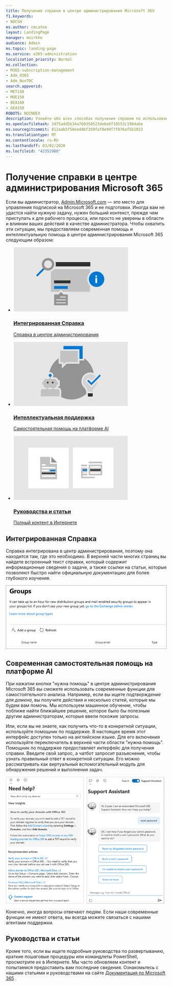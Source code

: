 ```yaml
---
title: Получение справки в центре администрирования Microsoft 365
f1.keywords:
- NOCSH
ms.author: cmcatee
layout: LandingPage
manager: mnirkhe
audience: Admin
ms.topic: landing-page
ms.service: o365-administration
localization_priority: Normal
ms.collection:
- M365-subscription-management
- Adm_O365
- Adm_NonTOC
search.appverid:
- MET150
- MOE150
- BEA160
- GEA150
ROBOTS: NOINDEX
description: Узнайте обо всех способах получения справки по использованию центра администрирования Microsoft 365.
ms.openlocfilehash: 2d75add5b34a760358523de6e6f10553c1984abe
ms.sourcegitcommit: 812aab5f58eed4bf359faf0e99f7f876af5b1023
ms.translationtype: MT
ms.contentlocale: ru-RU
ms.lasthandoff: 03/02/2020
ms.locfileid: "42352980"
---
```

<!-- The following is just placeholder text from Madhura's mail. We need to add images/examples of each -->

# <a name="how-to-get-help-in-the-microsoft-365-admin-center"></a>Получение справки в центре администрирования Microsoft 365

Если вы администратор, [Admin.Microsoft.com](https://admin.microsoft.com) — это место для управления подпиской на Microsoft 365 и ее подготовки. Иногда вам не удастся найти нужную задачу, нужен больший контекст, прежде чем приступать к для рабочего процесса, или просто не уверены в области и влиянии ваших действий в качестве администратора. Чтобы охватить эти ситуации, мы предоставляем современная помощь и интеллектуальную помощь в центре администрирования Microsoft 365 следующим образом:
 


<ul class="panelContent cardsW">
    <li>
        <div class="cardSize">
            <div class="cardPadding">
                <div class="card">
                    <a href="what-is-help.md#integrated-help">
                        <div class="cardImageOuter">
                            <div class="cardImage">
                                <img src="../../media/what-is-help/M365_WhatisHelp_IntegratedHelp.png" alt="Integrated help" />
                            </div>
                        </div>
                        <div class="cardText">
                            <h3>Интегрированная Справка</h3>
                            <p>Справка в центре администрирования</p>
                        </div>
                    </a>
                </div>
            </div>
        </div>
    </li>
    <li>
        <div class="cardSize">
            <div class="cardPadding">
                <div class="card">
                    <a href="what-is-help.md#modern-self-help-powered-by-ai">
                        <div class="cardImageOuter">
                            <div class="cardImage">
                                <img src="../../media/what-is-help/M365_WhatisHelp_IntelligentAssistance.png" alt="Intelligent assistance" />
                            </div>
                        </div>
                        <div class="cardText">
                            <h3>Интеллектуальная поддержка</h3>
                            <p>Самостоятельная помощь на платформе AI</p>
                        </div>
                    </a>
                </div>
            </div>
        </div>
    </li>
    <li>
        <div class="cardSize">
            <div class="cardPadding">
                <div class="card">
                    <a href="what-is-help.md#guides-and-articles">
                        <div class="cardImageOuter">
                            <div class="cardImage">
                                <img src="../../media/what-is-help/M365_WhatisHelp_ArticlesGuides.png" alt="Guides and articles" />
                            </div>
                        </div>
                        <div class="cardText">
                            <h3>Руководства и статьи</h3>
                            <p>Полный контент в Интернете</p>
                        </div>
                    </a>
                </div>
            </div>
        </div>
    </li>
</ul>

## <a name="integrated-help"></a>Интегрированная Справка
Справка интегрирована в центр администрирования, поэтому она находится там, где это необходимо. В верхней части многих страниц вы найдете встроенный текст справки, который содержит информационные сведения о задаче, а также ссылки на статьи, которые позволяют быстро найти официальную документацию для более глубокого изучения.

![Страница "группы", в которой представлены встроенная справка и ссылки на статьи](../../media/integrated-help.png)

## <a name="modern-self-help-powered-by-ai"></a>Современная самостоятельная помощь на платформе AI

При нажатии кнопки "нужна помощь" в центре администрирования Microsoft 365 вы сможете использовать современные функции для самостоятельного анализа. Например, если вы ищете *подтверждение для домена*, вы получите действия и несколько статей, которые мы будем вам помочь. Мы используем машинное обучение, чтобы поближе найти ближайшее решение, которое было бы полезным другим администраторам, которые ввели похожие запросы.

Или, если вы не знаете, как получить что-то в конкретной ситуации, используйте помощник по поддержке. В настоящее время этот интерфейс доступен только на английском языке. Для его включения используйте переключатель в верхней части области "нужна помощь". Помощник по поддержке предоставляет интерфейс для получения справки. Введите свой запрос, а чатбот запросит разъяснения, чтобы узнать правильный ответ в конкретной ситуации. Его можно рассматривать как виртуальный вспомогательный модуль для обнаружения решений и выполнения задач.

![Современная самостоятельная помощь](../../media/help-options.png)

Конечно, иногда вопросы отвечают людям. Если наши современные функции не имеют ответа, вы всегда можете связаться с нашими агентами поддержки.

## <a name="guides-and-articles"></a>Руководства и статьи

Кроме того, если вы ищете подробные руководства по развертыванию, краткие пошаговые процедуры или командлеты PowerShell, просмотрите их в Интернете. Мы часто обновляем контент и попытаемся предоставить вам последние сведения. Ознакомьтесь с нашими статьями и руководствами на сайте [Документация по Microsoft 365](https://docs.microsoft.com/microsoft-365/) .
